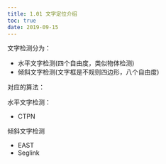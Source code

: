 ```yaml
---
title: 1.01 文字定位介绍
toc: true
date: 2019-09-15
---
```

文字检测分为：

- 水平文字检测(四个自由度，类似物体检测)
- 倾斜文字检测(文字框是不规则四边形，八个自由度)


对应的算法：

水平文字检测：

- CTPN

倾斜文字检测

- EAST
- Seglink

